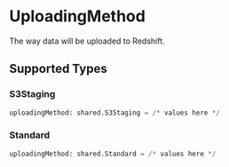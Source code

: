 # UploadingMethod

The way data will be uploaded to Redshift.


## Supported Types

### S3Staging

```python
uploadingMethod: shared.S3Staging = /* values here */
```

### Standard

```python
uploadingMethod: shared.Standard = /* values here */
```

